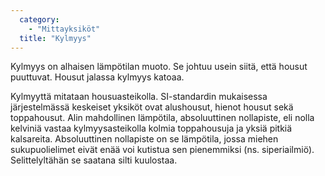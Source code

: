 ```yaml
---
  category: 
    - "Mittayksiköt"
  title: "Kylmyys"
---
```

Kylmyys on alhaisen lämpötilan muoto. Se johtuu usein siitä, että housut puuttuvat. Housut jalassa kylmyys katoaa.

Kylmyyttä mitataan housuasteikolla. SI-standardin mukaisessa järjestelmässä keskeiset yksiköt ovat alushousut, hienot housut sekä toppahousut. Alin mahdollinen lämpötila, absoluuttinen nollapiste, eli nolla kelviniä vastaa kylmyysasteikolla kolmia toppahousuja ja yksiä pitkiä kalsareita. Absoluuttinen nollapiste on se lämpötila, jossa miehen sukupuolielimet eivät enää voi kutistua sen pienemmiksi (ns. siperiailmiö). Selittelyltähän se saatana silti kuulostaa.